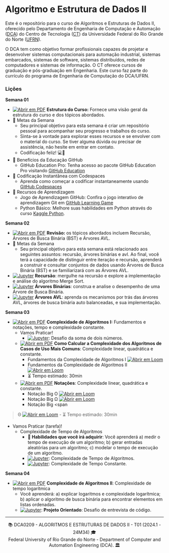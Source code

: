 # Algoritmo e Estrutura de Dados II 

Este é o repositório para o curso de Algoritmos e Estruturas de Dados II, oferecido pelo Departamento de Engenharia de Computação e Automação ([DCA](https://www.dca.ufrn.br)) do Centro de Tecnologia ([CT](https://www.ct.ufrn.br/)) da Universidade Federal do Rio Grande do Norte ([UFRN](https://www.ufrn.br)).

O DCA tem como objetivo formar profissionais capazes de projetar e desenvolver sistemas computacionais para automação industrial, sistemas embarcados, sistemas de software, sistemas distribuídos, redes de computadores e sistemas de informação. O CT oferece cursos de graduação e pós-graduação em Engenharia. Este curso faz parte do currículo do programa de Engenharia de Computação do DCA/UFRN.

### Lições

**Semana 01**
- [![Abrir em PDF](https://img.shields.io/badge/-PDF-EC1C24?style=flat-square&logo=adobeacrobatreader)](https://github.com/ivanovitchm/datastructure/tree/main/lessons/week_01/Week_01.pdf) **Estrutura do Curso:** Fornece uma visão geral da estrutura do curso e dos tópicos abordados.
- 🎯 Metas da Semana 
    - Seu principal objetivo para esta semana é criar um repositório pessoal para acompanhar seu progresso e trabalhos do curso.
    - Sinta-se à vontade para explorar esses recursos e se envolver com o material do curso. Se tiver alguma dúvida ou precisar de assistência, não hesite em entrar em contato.
    - Codificação feliz! 💻🚀
-  🎉 Benefícios da Educação GitHub
    - GitHub Education Pro: Tenha acesso ao pacote GitHub Education Pro visitando [GitHub Education](https://education.github.com/pack)
- 🚀 Codificação Instantânea com Codespaces
    - Aprenda como começar a codificar instantaneamente usando [GitHub Codespaces](https://learn.microsoft.com/pt-pt/training/student-hub/github-codespaces-for-students)
- 📖 Recursos de Aprendizagem 
    - Jogo de Aprendizagem GitHub: Confira o jogo interativo de aprendizagem Git em [GitHub Learning Game](https://learngitbranching.js.org/)
    - Python Básico: Melhore suas habilidades em Python através do curso [Kaggle Python](https://www.kaggle.com/learn/python).

**Semana 02**
- [![Abrir em PDF](https://img.shields.io/badge/-PDF-EC1C24?style=flat-square&logo=adobeacrobatreader)](https://github.com/ivanovitchm/datastructure/tree/main/lessons/week_02/week_02.pdf) **Revisão:** os tópicos abordados incluem Recursão, Árvores de Busca Binária (BST) e Árvores AVL.
- 🎯 Metas da Semana 
    - Seu principal objetivo para esta semana está relacionado aos seguintes assuntos: recursão, árvores binárias e avl. Ao final, você terá a capacidade de distinguir entre iteração e recursão, aprenderá a construir e consultar conjuntos de dados usando Árvores de Busca Binária (BST) e se familiarizará com as Árvores AVL.
- [![Jupyter](https://img.shields.io/badge/-Notebook-191A1B?style=flat-square&logo=jupyter)](https://github.com/ivanovitchm/datastructure/tree/main/lessons/week_02/Recursion.ipynb) **Recursão**: mergulhe na recursão e explore a implementação e análise do algoritmo Merge Sort.
- [![Jupyter](https://img.shields.io/badge/-Notebook-191A1B?style=flat-square&logo=jupyter)](https://github.com/ivanovitchm/datastructure/tree/main/lessons/week_02/Binary_Trees.ipynb) **Árvores Binárias**: construa e analise o desempenho de uma Árvore de Busca Binária.
- [![Jupyter](https://img.shields.io/badge/-Notebook-191A1B?style=flat-square&logo=jupyter)](https://github.com/ivanovitchm/datastructure/tree/main/lessons/week_02/AVL.ipynb) **Árvores AVL**: aprenda os mecanismos por trás das árvores AVL, árvores de busca binária auto balanceadas, e sua implementação.


**Semana 03**
- [![Abrir em PDF](https://img.shields.io/badge/-PDF-EC1C24?style=flat-square&logo=adobeacrobatreader)](https://github.com/ivanovitchm/datastructure/tree/main/lessons/week_03/Complexity_of_Algorithms_Part_I.pdf) **Complexidade de Algoritmos I:** Fundamentos e notações, tempo e complexidade constante.
    - Vamos Praticar!
        - [![Jupyter](https://img.shields.io/badge/-Notebook-191A1B?style=flat-square&logo=jupyter)](https://github.com/ivanovitchm/datastructure/blob/main/lessons/week_03/twonumbersum.ipynb): Desafio da soma de dois números.
    - [![Abrir em PDF](https://img.shields.io/badge/-PDF-EC1C24?style=flat-square&logo=adobeacrobatreader)](https://github.com/ivanovitchm/datastructure/blob/main/lessons/week_03/Exercise_Complexity_of_Algorithms_Part_I.pdf)  **Como Calcular a Complexidade dos Algoritmos de Casos de Uso Mais Comuns**: Complexidade linear, quadrática e constante.
        - Fundamentos da Complexidade de Algoritmos I [![Abrir em Loom](https://img.shields.io/badge/-Vídeo-83DA77?style=flat-square&logo=loom)](https://www.loom.com/share/7e98eecbee0e48c1b94df1a3d1d16272)
        - Fundamentos da Complexidade de Algoritmos II [![Abrir em Loom](https://img.shields.io/badge/-Vídeo-83DA77?style=flat-square&logo=loom)](https://www.loom.com/share/ff26959483f340a38a6083e20979b0b3)
        - :hourglass_flowing_sand: Tempo estimado: 30min
    - [![Abrir em PDF](https://img.shields.io/badge/-PDF-EC1C24?style=flat-square&logo=adobeacrobatreader)](https://github.com/ivanovitchm/datastructure/blob/main/lessons/week_03/Notations.pdf)  **Notações**: Complexidade linear, quadrática e constante.
        - Notação Big O [![Abrir em Loom](https://img.shields.io/badge/-Vídeo-83DA77?style=flat-square&logo=loom)](https://www.loom.com/share/1e67c2e7b8d349c6923d341d182e28bb)
        - Notação Big <span>&Omega;</span> [![Abrir em Loom](https://img.shields.io/badge/-Vídeo-83DA77?style=flat-square&logo=loom)](https://www.loom.com/share/84067923809c45cf9979fa50d4efd5f4)
        - Notação Big <span

>&Theta;</span> [![Abrir em Loom](https://img.shields.io/badge/-Vídeo-83DA77?style=flat-square&logo=loom)](https://www.loom.com/share/76f5017a6b944fedb2cd395b45071f1c)
        - :hourglass_flowing_sand: Tempo estimado: 30min
- Vamos Praticar (tarefa)!
    - Complexidade de Tempo de Algoritmos 
        - :facepunch: **Habilidades que você irá adquirir**: Você aprenderá a) medir o tempo de execução de um algoritmo; b) gerar entradas aleatórias para um algoritmo; c) modelar o tempo de execução de um algoritmo.
        - [![Jupyter](https://img.shields.io/badge/-Notebook-191A1B?style=flat-square&logo=jupyter)](https://github.com/ivanovitchm/datastructure/blob/main/lessons/week_03/Time_Complexity_of_Algorithms.ipynb): Complexidade de Tempo de Algoritmos.
        - [![Jupyter](https://img.shields.io/badge/-Notebook-191A1B?style=flat-square&logo=jupyter)](https://github.com/ivanovitchm/datastructure/blob/main/lessons/week_03/Constant_time_complexity.ipynb): Complexidade de Tempo Constante.

**Semana 04**
- [![Abrir em PDF](https://img.shields.io/badge/-PDF-EC1C24?style=flat-square&logo=adobeacrobatreader)](https://github.com/ivanovitchm/datastructure/blob/main/lessons/week_04/LogComplexity.pdf)  **Complexidade de Algoritmos II**: Complexidade de tempo logarítmica  
    - Você aprenderá: a) explicar logaritmos e complexidade logarítmica; b) aplicar o algoritmo de busca binária para encontrar elementos em listas ordenadas.
    - [![Jupyter](https://img.shields.io/badge/-Notebook-191A1B?style=flat-square&logo=jupyter)](https://github.com/ivanovitchm/datastructure/blob/main/lessons/week_04/Week_04_solver.ipynb): **Projeto Orientado**: Desafio de entrevista de código.

---
<div align="center">
  📚 DCA0209 - ALGORITMOS E ESTRUTURAS DE DADOS II - T01 (2024.1 - 24M34) 🎓 <br/>
  Federal University of Rio Grande do Norte - Department of Computer and Automation Engineering (DCA). 🏛️
</div>
